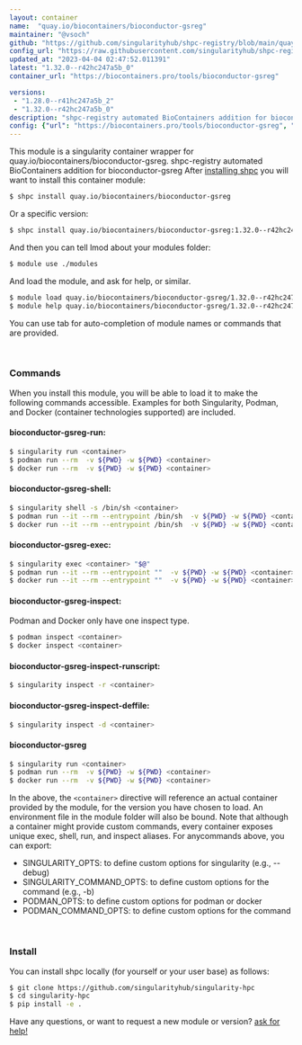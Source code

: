 ```yaml
---
layout: container
name:  "quay.io/biocontainers/bioconductor-gsreg"
maintainer: "@vsoch"
github: "https://github.com/singularityhub/shpc-registry/blob/main/quay.io/biocontainers/bioconductor-gsreg/container.yaml"
config_url: "https://raw.githubusercontent.com/singularityhub/shpc-registry/main/quay.io/biocontainers/bioconductor-gsreg/container.yaml"
updated_at: "2023-04-04 02:47:52.011391"
latest: "1.32.0--r42hc247a5b_0"
container_url: "https://biocontainers.pro/tools/bioconductor-gsreg"

versions:
 - "1.28.0--r41hc247a5b_2"
 - "1.32.0--r42hc247a5b_0"
description: "shpc-registry automated BioContainers addition for bioconductor-gsreg"
config: {"url": "https://biocontainers.pro/tools/bioconductor-gsreg", "maintainer": "@vsoch", "description": "shpc-registry automated BioContainers addition for bioconductor-gsreg", "latest": {"1.32.0--r42hc247a5b_0": "sha256:6432bc6a893aba262d70bd6525104760f32db4efc24d2a983eb2bcbf906dfdd8"}, "tags": {"1.28.0--r41hc247a5b_2": "sha256:991ab380c55033e4c78308ceb2417db0fea9497fedbc2eb195718d624fa24829", "1.32.0--r42hc247a5b_0": "sha256:6432bc6a893aba262d70bd6525104760f32db4efc24d2a983eb2bcbf906dfdd8"}, "docker": "quay.io/biocontainers/bioconductor-gsreg"}
---
```


This module is a singularity container wrapper for quay.io/biocontainers/bioconductor-gsreg.
shpc-registry automated BioContainers addition for bioconductor-gsreg
After [installing shpc](#install) you will want to install this container module:


```bash
$ shpc install quay.io/biocontainers/bioconductor-gsreg
```

Or a specific version:

```bash
$ shpc install quay.io/biocontainers/bioconductor-gsreg:1.32.0--r42hc247a5b_0
```

And then you can tell lmod about your modules folder:

```bash
$ module use ./modules
```

And load the module, and ask for help, or similar.

```bash
$ module load quay.io/biocontainers/bioconductor-gsreg/1.32.0--r42hc247a5b_0
$ module help quay.io/biocontainers/bioconductor-gsreg/1.32.0--r42hc247a5b_0
```

You can use tab for auto-completion of module names or commands that are provided.

<br>

### Commands

When you install this module, you will be able to load it to make the following commands accessible.
Examples for both Singularity, Podman, and Docker (container technologies supported) are included.

#### bioconductor-gsreg-run:

```bash
$ singularity run <container>
$ podman run --rm  -v ${PWD} -w ${PWD} <container>
$ docker run --rm  -v ${PWD} -w ${PWD} <container>
```

#### bioconductor-gsreg-shell:

```bash
$ singularity shell -s /bin/sh <container>
$ podman run --it --rm --entrypoint /bin/sh  -v ${PWD} -w ${PWD} <container>
$ docker run --it --rm --entrypoint /bin/sh  -v ${PWD} -w ${PWD} <container>
```

#### bioconductor-gsreg-exec:

```bash
$ singularity exec <container> "$@"
$ podman run --it --rm --entrypoint ""  -v ${PWD} -w ${PWD} <container> "$@"
$ docker run --it --rm --entrypoint ""  -v ${PWD} -w ${PWD} <container> "$@"
```

#### bioconductor-gsreg-inspect:

Podman and Docker only have one inspect type.

```bash
$ podman inspect <container>
$ docker inspect <container>
```

#### bioconductor-gsreg-inspect-runscript:

```bash
$ singularity inspect -r <container>
```

#### bioconductor-gsreg-inspect-deffile:

```bash
$ singularity inspect -d <container>
```



#### bioconductor-gsreg

```bash
$ singularity run <container>
$ podman run --rm  -v ${PWD} -w ${PWD} <container>
$ docker run --rm  -v ${PWD} -w ${PWD} <container>
```


In the above, the `<container>` directive will reference an actual container provided
by the module, for the version you have chosen to load. An environment file in the
module folder will also be bound. Note that although a container
might provide custom commands, every container exposes unique exec, shell, run, and
inspect aliases. For anycommands above, you can export:

 - SINGULARITY_OPTS: to define custom options for singularity (e.g., --debug)
 - SINGULARITY_COMMAND_OPTS: to define custom options for the command (e.g., -b)
 - PODMAN_OPTS: to define custom options for podman or docker
 - PODMAN_COMMAND_OPTS: to define custom options for the command

<br>

### Install

You can install shpc locally (for yourself or your user base) as follows:

```bash
$ git clone https://github.com/singularityhub/singularity-hpc
$ cd singularity-hpc
$ pip install -e .
```

Have any questions, or want to request a new module or version? [ask for help!](https://github.com/singularityhub/singularity-hpc/issues)